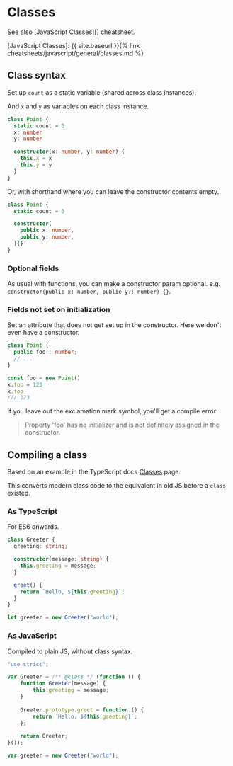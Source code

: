# Classes

See also [JavaScript Classes][] cheatsheet.

[JavaScript Classes]: {{ site.baseurl }}{% link cheatsheets/javascript/general/classes.md %}


## Class syntax

Set up `count` as a static variable (shared across class instances).

And `x` and `y` as variables on each class instance.

```typescript
class Point {
  static count = 0
  x: number
  y: number

  constructor(x: number, y: number) {
    this.x = x
    this.y = y
  }
}
```

Or, with shorthand where you can leave the constructor contents empty.

```typescript
class Point {
  static count = 0

  constructor(
    public x: number,
    public y: number,
  ){}
}
```

### Optional fields

As usual with functions, you can make a constructor param optional. e.g. `constructor(public x: number, public y?: number) {}`.

### Fields not set on initialization

Set an attribute that does not get set up in the constructor. Here we don't even have a constructor.

```typescript
class Point {
  public foo!: number;
  // ...
}

const foo = new Point()
x.foo = 123
x.foo
/// 123
```

If you leave out the exclamation mark symbol, you'll get a compile error:

> Property 'foo' has no initializer and is not definitely assigned in the constructor.


## Compiling a class

Based on an example in the TypeScript docs [Classes](https://www.typescriptlang.org/docs/handbook/classes.html) page.

This converts modern class code to the equivalent in old JS before a `class` existed.

### As TypeScript

For ES6 onwards.

```typescript
class Greeter {
  greeting: string;

  constructor(message: string) {
    this.greeting = message;
  }

  greet() {
    return `Hello, ${this.greeting}`;
  }
}

let greeter = new Greeter("world");
```

### As JavaScript

Compiled to plain JS, without class syntax.

```javascript
"use strict";

var Greeter = /** @class */ (function () {
    function Greeter(message) {
        this.greeting = message;
    }
    
    Greeter.prototype.greet = function () {
        return `Hello, ${this.greeting}`;
    };
    
    return Greeter;
}());

var greeter = new Greeter("world");
```
